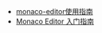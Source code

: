 
- [monaco-editor使用指南](https://www.yesdotnet.com/archive/post/1642181396.html)
- [Monaco Editor 入门指南](https://zhuanlan.zhihu.com/p/88828576)